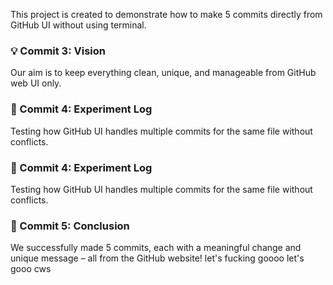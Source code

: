 This project is created to demonstrate how to make 5 commits directly from GitHub UI without using terminal.

### 💡 Commit 3: Vision

Our aim is to keep everything clean, unique, and manageable from GitHub web UI only.
### 🧪 Commit 4: Experiment Log

Testing how GitHub UI handles multiple commits for the same file without conflicts.
### 🧪 Commit 4: Experiment Log

Testing how GitHub UI handles multiple commits for the same file without conflicts.
### 🎉 Commit 5: Conclusion

We successfully made 5 commits, each with a meaningful change and unique message – all from the GitHub website! let's fucking goooo let's gooo cws
